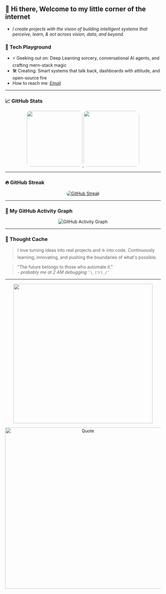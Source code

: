 ## 🌌 Hi there, Welcome to my little corner of the internet 

- *I create projects with the vision of building intelligent systems that perceive, learn, & act across vision, data, and beyond.*

### 🤖 Tech Playground

- ⚡ Geeking out on: Deep Learning sorcery, conversational AI agents, and crafting mern-stack magic  
- 🛠️ Creating: Smart systems that talk back, dashboards with attitude, and open-source fire
- How to reach me: *[Email](mailto:saizen777999@gmail.com)*

---

### 📈 GitHub Stats

<p align="center">
  <a href="https://github.com/shifs999">
    <img src="https://github-readme-stats.vercel.app/api?username=shifs999&show_icons=true&theme=tokyonight" height="180" style="border-radius: 12px;"/>
  </a>
  <a href="https://github.com/shifs999">
    <img src="https://github-readme-stats.vercel.app/api/top-langs/?username=shifs999&layout=compact&theme=tokyonight" height="180" style="border-radius: 12px;"/>
  </a>
</p>

---

### 🔥 GitHub Streak

<p align="center">
  <a href="https://git.io/streak-stats">
    <img src="https://github-readme-streak-stats.herokuapp.com?user=shifs999&theme=catppuccin_mocha" alt="GitHub Streak" style="border-radius: 12px;"/>
  </a>
</p>

---

### 🧩 My GitHub Activity Graph

<p align="center">
  <img src="https://github-readme-activity-graph.vercel.app/graph?username=shifs999&theme=gotham&custom_title=My%20Contribution%20Graph" alt="GitHub Activity Graph"/>
</p>

---

### 🔮 Thought Cache

> I love turning ideas into real projects and ☕ into code. 
> Continuously learning, innovating, and pushing the boundaries of what's possible.

> "The future belongs to those who automate it."  
> *- probably me at 2 AM debugging*  `¯\_(ツ)_/¯`

---
<p align="center">
  <img src="https://media1.giphy.com/media/v1.Y2lkPTc5MGI3NjExaTk2djF3eWttOWxkZ202bWd6enV3NHY1cmx0bWJycGFyNGp2dnh2MiZlcD12MV9pbnRlcm5hbF9naWZfYnlfaWQmY3Q9Zw/VF0WIRjfwvFERopBFY/giphy.gif" height="450" width="450"/>
</p>

<p align="center">
  <img src="https://quotes-github-readme.vercel.app/api?type=horizontal&theme=nightowl" width=520 alt="Quote"/>
</p>
